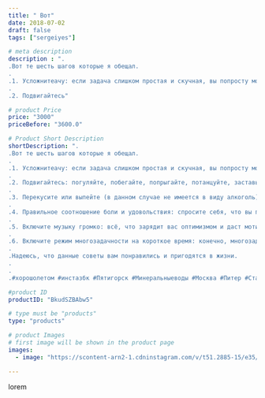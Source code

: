 ```yaml
---
title: " Вот"
date: 2018-07-02
draft: false
tags: ["sergeiyes"]

# meta description
description : ".
.Вот те шесть шагов которые я обещал.
.
.1. Усложнитеачу: если задача слишком простая и скучная, вы попросту можете потерять к ней интерес.
.
.2. Подвигайтесь"

# product Price
price: "3000"
priceBefore: "3600.0"

# Product Short Description
shortDescription: ".
.Вот те шесть шагов которые я обещал.
.
.1. Усложнитеачу: если задача слишком простая и скучная, вы попросту можете потерять к ней интерес.
.
.2. Подвигайтесь: погуляйте, побегайте, попрыгайте, потанцуйте, заставьте свое тело двигаться.
.
.3. Перекусите или выпейте (в данном случае не имеется в виду алкоголь): при этом будьте уверены, что не употребляете большое количество сахара.
.
.4. Правильное соотношение боли и удовольствия: спросите себя, что вы почувствуете, если не справитесь с выполнением задачи, и как вам будет приятно, если выполните её.
.
.5. Включите музыку громко: всё, что зарядит вас оптимизмом и даст мотивации. Для большего эффекта используйте наушники.
.
.6. Включите режим многозадачности на короткое время: конечно, многозадачность не является эффективной, но это лучше, чем отсутствие выполнения задач. Включите режим многозадачности на 5 — 15 минут, пока снова не почувствуете себя замотивированным. Пообщайтесь в чате с друзьями, включите телевизор и сделайте звонок. Вы немного взбодритесь. Но ни в коем случае не делайте это привычкой.
.
.Надеюсь, что данные советы вам понравились и пригодятся в жизни.
.
.
.#xорошолетом #инстазбк #Пятигорск #Минеральныеводы #Москва #Питер #Ставрополь #Сочи #Симферополь #Севастополь #СКФО #УФО #Анапа #Краснодар #Екатеринбург #Челябинск #Ессентуки #Железноводск #Кисловодск #бизнес #Ростовнадону #gruppazahvata #Нижнийновгород #sergeystar #nl_int #biznes #бизнесидея  #Волгоград #churslabs"

#product ID
productID: "BkudSZBAbw5"

# type must be "products"
type: "products"

# product Images
# first image will be shown in the product page
images:
  - image: "https://scontent-arn2-1.cdninstagram.com/v/t51.2885-15/e35/35574807_247265572535146_1284104292751376384_n.jpg?se=8&tp=1&_nc_ht=scontent-arn2-1.cdninstagram.com&_nc_cat=110&_nc_ohc=WNYar3kSzcAAX8Zd6Yi&ccb=7-4&oh=f2b77b639854c944a6756221573fc904&oe=60835E49&_nc_sid=86f79a&ig_cache_key=MTgxNDUxNjUwNzAzNjcyODM3Nw%3D%3D.2-ccb7-4"

---
```

lorem
